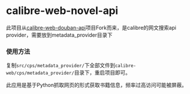 # calibre-web-novel-api

此项目从[calibre-web-douban-api](https://github.com/fugary/calibre-web-douban-api)项目Fork而来，是calibre的网文搜索api provider，需要放到metadata_provider目录下


### 使用方法

复制`src/cps/metadata_provider/`下全部文件到`calibre-web/cps/metadata_provider/`目录下，重启项目即可。

此应用是基于Python抓取网页的形式获取书籍信息，频率过高访问可能被屏蔽。




